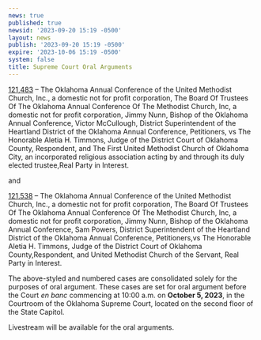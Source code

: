 ```yaml
---
news: true
published: true
newsid: '2023-09-20 15:19 -0500'
layout: news
publish: '2023-09-20 15:19 -0500'
expire: '2023-10-06 15:19 -0500'
system: false
title: Supreme Court Oral Arguments
---
```

[121,483](http://www.oscn.net/dockets/GetCaseInformation.aspx?db=appellate&number=121483) – The Oklahoma Annual Conference of the United Methodist Church, Inc., a domestic not for profit corporation, The Board Of Trustees Of The Oklahoma Annual Conference Of The Methodist Church, Inc, a domestic not for profit corporation, Jimmy Nunn, Bishop of the Oklahoma Annual Conference, Victor McCullough, District Superintendent of the Heartland District of the Oklahoma Annual Conference, Petitioners, vs The Honorable Aletia H. Timmons, Judge of the District Court of Oklahoma County, Respondent, and The First United Methodist Church of Oklahoma City, an incorporated religious association acting by and through its duly elected trustee,Real Party in Interest.

and 

[121,538](http://www.oscn.net/dockets/GetCaseInformation.aspx?db=appellate&number=121538) – The Oklahoma Annual Conference of the United Methodist Church, Inc., a domestic not for profit corporation, The Board Of Trustees Of The Oklahoma Annual Conference Of The Methodist Church, Inc, a domestic not for profit corporation, Jimmy Nunn, Bishop of the Oklahoma Annual Conference, Sam Powers, District Superintendent of the Heartland District of the Oklahoma Annual Conference, Petitioners,vs The Honorable Aletia H. Timmons, Judge of the District Court of Oklahoma County,Respondent, and United Methodist Church of the Servant, Real Party in Interest.

The above-styled and numbered cases are consolidated solely for the purposes of oral argument. These cases are set for oral argument before the Court <i>en banc</i> commencing at 10:00 a.m. on **October 5, 2023**, in the Courtroom of the Oklahoma Supreme Court, located on the second floor of the State Capitol.

Livestream will be available for the oral arguments.
